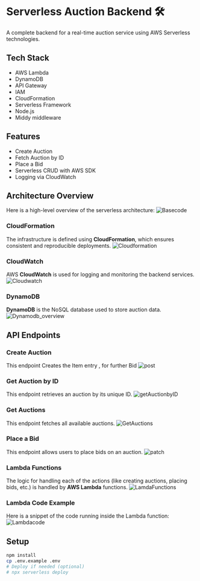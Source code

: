 # Serverless Auction Backend 🛠️

A complete backend for a real-time auction service using AWS Serverless technologies.

## Tech Stack
- AWS Lambda
- DynamoDB
- API Gateway
- IAM
- CloudFormation
- Serverless Framework
- Node.js
- Middy middleware

## Features
- Create Auction
- Fetch Auction by ID
- Place a Bid
- Serverless CRUD with AWS SDK
- Logging via CloudWatch

## Architecture Overview

Here is a high-level overview of the serverless architecture:
![Basecode](https://github.com/user-attachments/assets/daf8a335-4ae8-4ed1-b51b-16f45fe8cbf6)


### CloudFormation
The infrastructure is defined using **CloudFormation**, which ensures consistent and reproducible deployments.
![Cloudformation](https://github.com/user-attachments/assets/ce1339b6-32f3-4fed-beff-cea573643e6d)


### CloudWatch
AWS **CloudWatch** is used for logging and monitoring the backend services.
![Cloudwatch](https://github.com/user-attachments/assets/8cd9ff76-da22-4aac-9ef8-22dacb1ed0cd)


### DynamoDB
**DynamoDB** is the NoSQL database used to store auction data.
![Dynamodb_overview](https://github.com/user-attachments/assets/ec2e1ede-25a0-44b9-a121-0b6e0e1a5299)


## API Endpoints

### Create Auction 
This endpoint Creates the Item entry , for further Bid
![post](https://github.com/user-attachments/assets/f236becb-45b1-47cd-8c67-5aedfaf4d6d6)


### Get Auction by ID
This endpoint retrieves an auction by its unique ID.
![getAuctionbyID](https://github.com/user-attachments/assets/ff0fb3f1-8cfb-4931-af24-160fe8395d22)


### Get Auctions
This endpoint fetches all available auctions.
![GetAuctions](https://github.com/user-attachments/assets/60fd61bf-cd95-4f21-8070-f76378f41b66)


### Place a Bid
This endpoint allows users to place bids on an auction.
![patch](https://github.com/user-attachments/assets/71ad0dc4-99ac-473a-9bc5-e6bbe4f90d62)


### Lambda Functions
The logic for handling each of the actions (like creating auctions, placing bids, etc.) is handled by **AWS Lambda** functions.
![LamdaFunctions](https://github.com/user-attachments/assets/2e50af02-479e-4272-b3ac-a8b277437284)


### Lambda Code Example
Here is a snippet of the code running inside the Lambda function:
![Lambdacode](https://github.com/user-attachments/assets/f43f804b-1f39-418f-bbae-05d00d22934a)



## Setup

```bash
npm install
cp .env.example .env
# Deploy if needed (optional)
# npx serverless deploy
